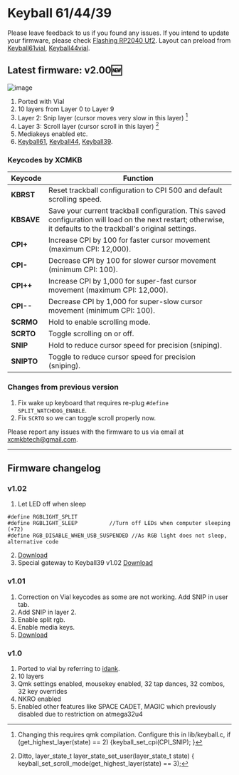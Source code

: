 # Keyball 61/44/39
Please leave feedback to us if you found any issues. If you intend to update your firmware, please check [Flashing RP2040 Uf2](https://github.com/superxc3/xcmkb/blob/main/list%20of%20items/list%20of%20keyboards/60percent/sofle/sofleplus/flashingboard.md). Layout can preload from [Keyball61vial](https://drive.google.com/file/d/1ZNjguHmwGigQJ9IpzdkbI_sLDvHiMkt5/view?usp=drive_link), [Keyball44vial](https://cdn.shopify.com/s/files/1/0691/8963/2259/files/layout44.vil?v=1733385186).

## Latest firmware: v2.00🆕
![image](https://github.com/user-attachments/assets/62b93787-6e6f-46b8-94dd-34addea8ba7e)

1. Ported with Vial
2. 10 layers from Layer 0 to Layer 9
3. Layer 2: Snip layer (cursor moves very slow in this layer) [^1]
4. Layer 3: Scroll layer (cursor scroll in this layer) [^2]
5. Mediakeys enabled etc.
6. [Keyball61](https://cdn.shopify.com/s/files/1/0691/8963/2259/files/keyball_keyball61_vial-v2.00.uf2?v=1733382765), [Keyball44](https://cdn.shopify.com/s/files/1/0691/8963/2259/files/keyball_keyball44_vial-v2.00.uf2?v=1733385183), [Keyball39](https://cdn.shopify.com/s/files/1/0691/8963/2259/files/keyball_keyball39_vial-v2.00.uf2?v=1733385286).

[^1]: Changing this requires qmk compilation. Configure this in lib/keyball.c, if (get_highest_layer(state) == 2) {keyball_set_cpi(CPI_SNIP); }
[^2]: Ditto, layer_state_t layer_state_set_user(layer_state_t state) { keyball_set_scroll_mode(get_highest_layer(state) == 3);

### Keycodes by XCMKB
| **Keycode** | **Function**                                                                                                   |
|-------------|---------------------------------------------------------------------------------------------------------------|
| **KBRST**   | Reset trackball configuration to CPI 500 and default scrolling speed.                                          |
| **KBSAVE**  | Save your current trackball configuration. This saved configuration will load on the next restart; otherwise, it defaults to the trackball's original settings. |
| **CPI+**    | Increase CPI by 100 for faster cursor movement (maximum CPI: 12,000).                                         |
| **CPI-**    | Decrease CPI by 100 for slower cursor movement (minimum CPI: 100).                                            |
| **CPI++**   | Increase CPI by 1,000 for super-fast cursor movement (maximum CPI: 12,000).                                   |
| **CPI--**   | Decrease CPI by 1,000 for super-slow cursor movement (minimum CPI: 100).                                      |
| **SCRMO**   | Hold to enable scrolling mode.                                                                                |
| **SCRTO**   | Toggle scrolling on or off.                                                                                   |
| **SNIP**    | Hold to reduce cursor speed for precision (sniping).  |
| **SNIPTO**  | Toggle to reduce cursor speed for precision (sniping).  |


### Changes from previous version
1. Fix wake up keyboard that requires re-plug `#define SPLIT_WATCHDOG_ENABLE`.
2. Fix `SCRTO` so we can toggle scroll properly now.

Please report any issues with the firmware to us via email at [xcmkbtech@gmail.com](mailto:xcmkbtech@gmail.com).

---

## Firmware changelog

### v1.02
1. Let LED off when sleep
```
#define RGBLIGHT_SPLIT
#define RGBLIGHT_SLEEP 			//Turn off LEDs when computer sleeping (+72)
#define RGB_DISABLE_WHEN_USB_SUSPENDED //As RGB light does not sleep, alternative code
```
2. [Download](https://drive.google.com/file/d/1z029VRAnYXVFQ3z6HQBAIs96kgq-sYs1/view?usp=drive_link)
3. Special gateway to Keyball39 v1.02 [Download](https://drive.google.com/file/d/1WGBTCxgcSJNxjMod5waWxutPEIhL-rQC/view?usp=drive_link)

### v1.01
1. Correction on Vial keycodes as some are not working. Add SNIP in user tab.
2. Add SNIP in layer 2.
3. Enable split rgb.
4. Enable media keys.
5. [Download](https://drive.google.com/file/d/1Y9Di4MhtI9igfosnx0lmt8xSR31bet5c/view?usp=drive_link)
   
### v1.0
1. Ported to vial by referring to [idank](https://github.com/idank/qmk_firmware/tree/dev-rp2040/keyboards/keyball/keyball61).
2. 10 layers
3. Qmk settings enabled, mousekey enabled, 32 tap dances, 32 combos, 32 key overrides
4. NKRO enabled
5. Enabled other features like SPACE CADET, MAGIC which previously disabled due to restriction on atmega32u4
   
